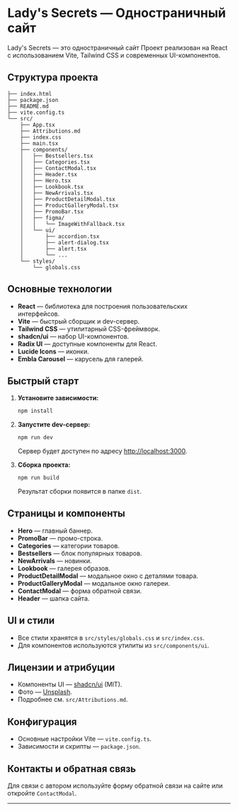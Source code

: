 # Lady's Secrets — Одностраничный сайт

Lady's Secrets — это одностраничный сайт Проект реализован на React с использованием Vite, Tailwind CSS и современных UI-компонентов.

## Структура проекта

```
├── index.html
├── package.json
├── README.md
├── vite.config.ts
└── src/
    ├── App.tsx
    ├── Attributions.md
    ├── index.css
    ├── main.tsx
    ├── components/
    │   ├── Bestsellers.tsx
    │   ├── Categories.tsx
    │   ├── ContactModal.tsx
    │   ├── Header.tsx
    │   ├── Hero.tsx
    │   ├── Lookbook.tsx
    │   ├── NewArrivals.tsx
    │   ├── ProductDetailModal.tsx
    │   ├── ProductGalleryModal.tsx
    │   ├── PromoBar.tsx
    │   ├── figma/
    │   │   └── ImageWithFallback.tsx
    │   └── ui/
    │       ├── accordion.tsx
    │       ├── alert-dialog.tsx
    │       ├── alert.tsx
    │       └── ...
    └── styles/
        └── globals.css
```

## Основные технологии

- **React** — библиотека для построения пользовательских интерфейсов.
- **Vite** — быстрый сборщик и dev-сервер.
- **Tailwind CSS** — утилитарный CSS-фреймворк.
- **shadcn/ui** — набор UI-компонентов.
- **Radix UI** — доступные компоненты для React.
- **Lucide Icons** — иконки.
- **Embla Carousel** — карусель для галерей.

## Быстрый старт

1. **Установите зависимости:**

   ```sh
   npm install
   ```

2. **Запустите dev-сервер:**

   ```sh
   npm run dev
   ```

   Сервер будет доступен по адресу [http://localhost:3000](http://localhost:3000).

3. **Сборка проекта:**

   ```sh
   npm run build
   ```

   Результат сборки появится в папке `dist`.

## Страницы и компоненты

- **Hero** — главный баннер.
- **PromoBar** — промо-строка.
- **Categories** — категории товаров.
- **Bestsellers** — блок популярных товаров.
- **NewArrivals** — новинки.
- **Lookbook** — галерея образов.
- **ProductDetailModal** — модальное окно с деталями товара.
- **ProductGalleryModal** — модальное окно галереи.
- **ContactModal** — форма обратной связи.
- **Header** — шапка сайта.

## UI и стили

- Все стили хранятся в `src/styles/globals.css` и `src/index.css`.
- Для компонентов используются утилиты из `src/components/ui`.

## Лицензии и атрибуции

- Компоненты UI — [shadcn/ui](https://ui.shadcn.com/) (MIT).
- Фото — [Unsplash](https://unsplash.com/license).
- Подробнее см. `src/Attributions.md`.

## Конфигурация

- Основные настройки Vite — `vite.config.ts`.
- Зависимости и скрипты — `package.json`.

## Контакты и обратная связь

Для связи с автором используйте форму обратной связи на сайте или откройте `ContactModal`.

---


